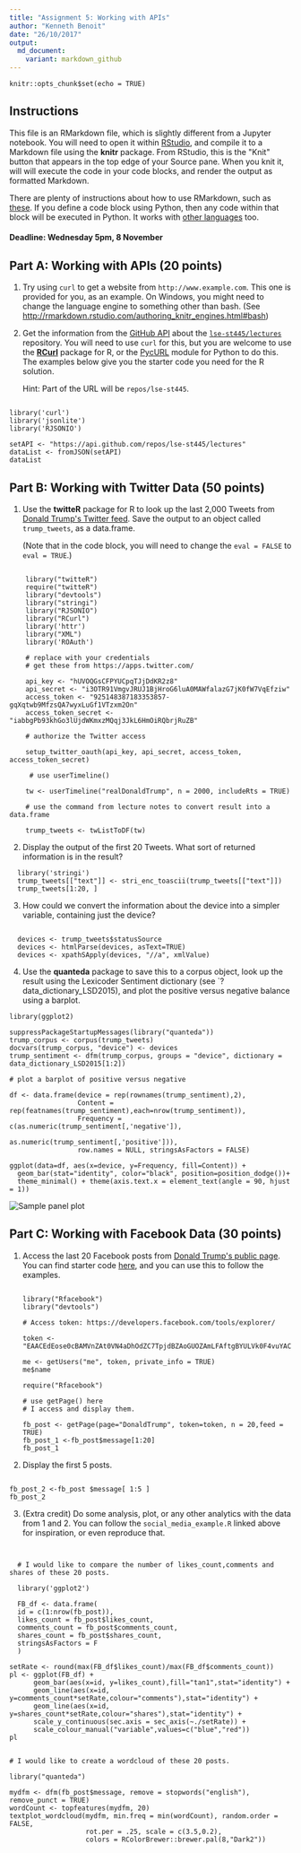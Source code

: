 ```yaml
---
title: "Assignment 5: Working with APIs"
author: "Kenneth Benoit"
date: "26/10/2017"
output:
  md_document:
    variant: markdown_github
---
```


```{r setup, include=FALSE}
knitr::opts_chunk$set(echo = TRUE)
```


## Instructions

This file is an RMarkdown file, which is slightly different from a Jupyter notebook.  You will need to open it within [RStudio](https://www.rstudio.com), and compile it to a Markdown file using the **knitr** package.  From RStudio, this is the "Knit" button that appears in the top edge of your Source pane.  When you knit it, will will execute the code in your code blocks, and render the output as formatted Markdown.  

There are plenty of instructions about how to use RMarkdown, such as [these](http://rmarkdown.rstudio.com/authoring_rcodechunks.html).  If you define a code block using Python, then any code within that block will be executed in Python.  It works with [other languages](http://rmarkdown.rstudio.com/authoring_knitr_engines.html) too.  

#### Deadline: Wednesday 5pm, 8 November

## Part A: Working with APIs (20 points)

1.  Try using `curl` to get a website from `http://www.example.com`.  This one is provided for you, as an example.  On Windows, you might need to change the language engine to something other than bash.  (See http://rmarkdown.rstudio.com/authoring_knitr_engines.html#bash)

<!-- ```{bash} -->
<!-- curl http://www.example.com -->
<!-- ``` -->

2.  Get the information from the [GitHub API](https://developer.github.com/v3/repos/#get) about the [`lse-st445/lectures`](https://github.com/lse-st445/lectures) repository.  You will need to use `curl` for this, but you are welcome to use the [**RCurl**](https://cran.r-project.org/web/packages/RCurl/index.html) package for R, or the [PycURL](http://pycurl.io/docs/latest/) module for Python to do this.  The examples below give you the starter code you need for the R solution.

    Hint: Part of the URL will be `repos/lse-st445`.
    
```{r , warning=FALSE, message=FALSE}

library('curl')
library('jsonlite')
library('RJSONIO')

setAPI <- "https://api.github.com/repos/lse-st445/lectures"  
dataList <- fromJSON(setAPI)  
dataList

```
  
    
## Part B: Working with Twitter Data (50 points)

1.  Use the **twitteR** package for R to look up the last 2,000 Tweets from [Donald Trump's Twitter feed](https://twitter.com/realDonaldTrump).  Save the output to an object called `trump_tweets`, as a data.frame.

    (Note that in the code block, you will need to change the `eval = FALSE` to `eval = TRUE`.)

```{r, warning=FALSE, message=FALSE}

    library("twitteR")
    require("twitteR")
    library("devtools")
    library("stringi")
    library("RJSONIO")
    library("RCurl")
    library('httr')
    library("XML")
    library('ROAuth')
    
    # replace with your credentials
    # get these from https://apps.twitter.com/
    
    api_key <- "hUVOQGsCFPYUCpqTJjDdKR2z8"
    api_secret <- "i3OTR91VmgvJRUJ1BjHroG6luA0MAWfalazG7jK0fW7VqEfziw"
    access_token <- "925148387183353857-gqXqtwb9MfzsQA7wyxLuGf1VTzxm2On"
    access_token_secret <- "iabbgPb93khGo3lUjdWKmxzMQqj3JkL6HmOiRQbrjRuZB"
    
    # authorize the Twitter access
    
    setup_twitter_oauth(api_key, api_secret, access_token, access_token_secret)
    
     # use userTimeline()
    
    tw <- userTimeline("realDonaldTrump", n = 2000, includeRts = TRUE)
    
    # use the command from lecture notes to convert result into a data.frame
    
    trump_tweets <- twListToDF(tw)

```

2.  Display the output of the first 20 Tweets.  What sort of returned information is in the result?

```{r, warning=FALSE, message=FALSE}
  library('stringi')
  trump_tweets[["text"]] <- stri_enc_toascii(trump_tweets[["text"]]) 
  trump_tweets[1:20, ]
```

3.  How could we convert the information about the device into a simpler variable, containing just the device?
```{r}
  
  devices <- trump_tweets$statusSource
  devices <- htmlParse(devices, asText=TRUE)
  devices <- xpathSApply(devices, "//a", xmlValue)

```


4.  Use the **quanteda** package to save this to a corpus object, look up the result using the Lexicoder Sentiment dictionary (see `?data_dictionary_LSD2015), and plot the positive versus negative balance using a barplot.

```{r, warning=FALSE, message=FALSE}
library(ggplot2)

suppressPackageStartupMessages(library("quanteda"))
trump_corpus <- corpus(trump_tweets)
docvars(trump_corpus, "device") <- devices
trump_sentiment <- dfm(trump_corpus, groups = "device", dictionary = data_dictionary_LSD2015[1:2])

# plot a barplot of positive versus negative

df <- data.frame(device = rep(rownames(trump_sentiment),2), 
                 Content = rep(featnames(trump_sentiment),each=nrow(trump_sentiment)),
                 Frequency = c(as.numeric(trump_sentiment[,'negative']),
                               as.numeric(trump_sentiment[,'positive'])), 
                 row.names = NULL, stringsAsFactors = FALSE)

ggplot(data=df, aes(x=device, y=Frequency, fill=Content)) +
  geom_bar(stat="identity", color="black", position=position_dodge())+
  theme_minimal() + theme(axis.text.x = element_text(angle = 90, hjust = 1))
```
![Sample panel plot](./plot1.png) 

## Part C: Working with Facebook Data (30 points)

1.  Access the last 20 Facebook posts from [Donald Trump's public page](https://www.facebook.com/DonaldTrump/).  You can find starter code [here](https://github.com/kbenoit/ITAUR/blob/master/6_advanced/social_media_example.R), and you can use this to follow the examples.

    ```{r, warning=FALSE, message=FALSE}
    
    library("Rfacebook")
    library("devtools")
    
    # Access token: https://developers.facebook.com/tools/explorer/
    
    token <- "EAACEdEose0cBAMVnZAt0VN4aDhOdZC7TpjdBZAoGUOZAmLFAftgBYULVk0F4vuYACQAZAZAyitBASlkVMlXM6j7LU5MdRo0b50fzpX5PgKZAZCtQPfvHg4wo3jKWhPCNipvoeYhZBSdQegBG0zRCWVf4S2a2ka5IWPwfwtyDHM8UuIzoHle3Falbg2lQ1PtsUzhsZD"
    
    me <- getUsers("me", token, private_info = TRUE)
    me$name
    
    require("Rfacebook")
    
    # use getPage() here
    # I access and display them. 
    
    fb_post <- getPage(page="DonaldTrump", token=token, n = 20,feed = TRUE)
    fb_post_1 <-fb_post$message[1:20]
    fb_post_1
    
    ```

2.  Display the first 5 posts.

```{r}
 
fb_post_2 <-fb_post $message[ 1:5 ]
fb_post_2
```

3.  (Extra credit)  Do some analysis, plot, or any other analytics with the data from 1 and 2.  You can follow the `social_media_example.R` linked above for inspiration, or even reproduce that.

```{r, warning=FALSE, message=FALSE}
  
  
  # I would like to compare the number of likes_count,comments and shares of these 20 posts.

  library('ggplot2')

  FB_df <- data.frame(
  id = c(1:nrow(fb_post)),
  likes_count = fb_post$likes_count,
  comments_count = fb_post$comments_count,
  shares_count = fb_post$shares_count,
  stringsAsFactors = F
  )

setRate <- round(max(FB_df$likes_count)/max(FB_df$comments_count))
pl <- ggplot(FB_df) + 
      geom_bar(aes(x=id, y=likes_count),fill="tan1",stat="identity") +
      geom_line(aes(x=id, y=comments_count*setRate,colour="comments"),stat="identity") + 
      geom_line(aes(x=id, y=shares_count*setRate,colour="shares"),stat="identity") + 
      scale_y_continuous(sec.axis = sec_axis(~./setRate)) + 
      scale_colour_manual("variable",values=c("blue","red"))
pl  


# I would like to create a wordcloud of these 20 posts.

library("quanteda")

mydfm <- dfm(fb_post$message, remove = stopwords("english"), remove_punct = TRUE)
wordCount <- topfeatures(mydfm, 20)
textplot_wordcloud(mydfm, min.freq = min(wordCount), random.order = FALSE,
                   rot.per = .25, scale = c(3.5,0.2),
                   colors = RColorBrewer::brewer.pal(8,"Dark2"))

